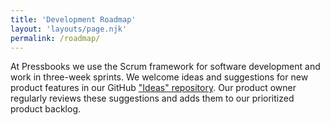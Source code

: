 ```yaml
---
title: 'Development Roadmap'
layout: 'layouts/page.njk'
permalink: /roadmap/
---
```


At Pressbooks we use the Scrum framework for software development and work in three-week
sprints. We welcome ideas and suggestions for new product features in our
GitHub ["Ideas" repository](https://github.com/pressbooks/ideas/). Our product owner regularly
reviews these suggestions and adds them to our prioritized product backlog.
